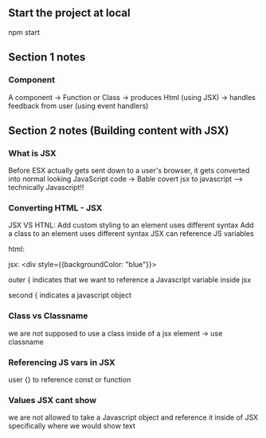 ## Start the project at local
  npm start
## Section 1 notes
### Component
  A component -> Function or Class -> produces Html (using JSX) -> handles feedback from user (using event handlers)

## Section 2 notes (Building content with JSX)

### What is JSX
  Before ESX actually gets sent down to a user's browser, it gets converted into normal looking JavaScript code -> Bable covert jsx to javascript --> technically Javascript!!

### Converting HTML - JSX
  JSX VS HTNL:
  Add custom styling to an element uses different syntax
  Add a class to an element uses different syntax
  JSX can reference JS variables

  html: <div style='background-color: blue;'></div>
  jsx: <div style={{backgroundColor: "blue"}}></div>

  outer { indicates that we want to reference a Javascript variable inside jsx

  second { indicates a javascript object
### Class vs Classname
  we are not supposed to use a class inside of a jsx element -> use classname

### Referencing JS vars in JSX
  user {} to reference const or function

### Values JSX cant show
  we are not allowed to take a Javascript object and reference it inside of JSX specifically where we would show text